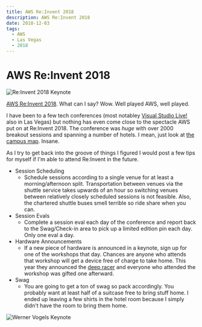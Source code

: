 ```yaml
---
title: AWS Re:Invent 2018
description: AWS Re:Invent 2018
date: 2018-12-03
tags:
  - AWS
  - Las Vegas
  - 2018
---
```


# AWS Re:Invent 2018

<img src="https://user-images.githubusercontent.com/3187885/49393141-6ddb1300-f6fe-11e8-85ce-6bb301445e64.jpg" alt="Re:Invent 2018 Keynote" />
 
[AWS Re:Invent 2018].  What can I say?  Wow.  Well played AWS, well played.  

I have been to a few tech conferences (most notabley [Visual Studio Live!] also in Las Vegas) but nothing has even come close to the spectacle AWS put on at Re:Invent 2018.  The conference was _huge_ with over 2000 breakout sessions and spanning a number of hotels.  I mean, just look at [the campus map].  Insane.  

As I try to get back into the groove of things I figured I would post a few tips for myself if I'm able to attend Re:Invent in the future.

- Session Scheduling
  - Schedule sessions according to a single venue for at least a morning/afternoon split.  Transportation between venues via the shuttle service takes upwards of an hour so switching venues between relatively closely scheduled sessions is not feasible.  Also, the chartered shuttle buses smell terrible so ride share when you can.
- Session Evals
  - Complete a session eval each day of the conference and report back to the Swag/Check-in area to pick up a limited edition pin each day.  Only one eval a day.
- Hardware Announcements
  - If a new piece of hardware is announced in a keynote, sign up for one of the workshops that day.  Chances are anyone who attends that workshop will get a device free of charge to take home.  This year they announced the [deep racer] and everyone who attended the workshop was gifted one afterward.
- Swag
  - You are going to get a ton of swag so pack accordingly.  You probably want at least half of a suitcase free to bring stuff home.  I ended up leaving a few shirts in the hotel room because I simply didn't have the room to bring them home.

<img src="https://user-images.githubusercontent.com/3187885/49393260-c14d6100-f6fe-11e8-9b83-39328653656e.jpg" alt="Werner Vogels Keynote" />

[AWS Re:Invent 2018]: https://reinvent.awsevents.com/
[Visual Studio Live!]: https://vslive.com
[the campus map]: https://reinvent.awsevents.com/campus/
[deep racer]: https://aws.amazon.com/blogs/aws/aws-deepracer-go-hands-on-with-reinforcement-learning-at-reinvent/